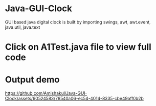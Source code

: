 # Java-GUI-Clock
GUI based java digital clock is built by importing swings, awt, awt.event, java.util, java.text 

# Click on A1Test.java file to view full code

# Output demo 
https://github.com/Amishakul/Java-GUI-Clock/assets/90524583/78540a06-ec54-4014-8335-cbe49aff0b2b



